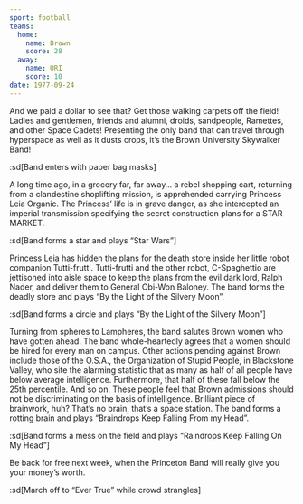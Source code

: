 ```yaml
---
sport: football
teams:
  home:
    name: Brown
    score: 28
  away:
    name: URI
    score: 10
date: 1977-09-24
---
```


And we paid a dollar to see that? Get those walking carpets off the field! Ladies and gentlemen, friends and alumni, droids, sandpeople, Ramettes, and other Space Cadets! Presenting the only band that can travel through hyperspace as well as it dusts crops, it’s the Brown University Skywalker Band!

:sd[Band enters with paper bag masks]

A long time ago, in a grocery far, far away… a rebel shopping cart, returning from a clandestine shoplifting mission, is apprehended carrying Princess Leia Organic. The Princess’ life is in grave danger, as she intercepted an imperial transmission specifying the secret construction plans for a STAR MARKET.

:sd[Band forms a star and plays “Star Wars”]

Princess Leia has hidden the plans for the death store inside her little robot companion Tutti-frutti. Tutti-frutti and the other robot, C-Spaghettio are jettisoned into aisle space to keep the plans from the evil dark lord, Ralph Nader, and deliver them to General Obi-Won Baloney. The band forms the deadly store and plays “By the Light of the Silvery Moon”.

:sd[Band forms a circle and plays “By the Light of the Silvery Moon”]

Turning from spheres to Lampheres, the band salutes Brown women who have gotten ahead. The band whole-heartedly agrees that a women should be hired for every man on campus. Other actions pending against Brown include those of the O.S.A., the Organization of Stupid People, in Blackstone Valley, who site the alarming statistic that as many as half of all people have below average intelligence. Furthermore, that half of these fall below the 25th percentile. And so on. These people feel that Brown admissions should not be discriminating on the basis of intelligence. Brilliant piece of brainwork, huh? That’s no brain, that’s a space station. The band forms a rotting brain and plays “Braindrops Keep Falling From my Head”.

:sd[Band forms a mess on the field and plays “Raindrops Keep Falling On My Head”]

Be back for free next week, when the Princeton Band will really give you your money’s worth.

:sd[March off to “Ever True” while crowd strangles]
